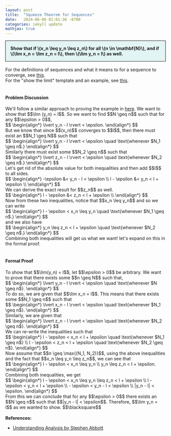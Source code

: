 ```yaml
---
layout: post
title:  "Squeeze Theorem for Sequences"
date:   2024-06-06 01:01:36 -0700
categories: jekyll update
mathjax: true
---
```

<div style="background-color: #E3F4F4; padding: 15px 15px 15px 15px; border:1px solid black;">
  <b>Show that if \(x_n \leq y_n \leq z_n\) for all \(n \in \mathbf{N}\), and if \(\lim x_n = \lim z_n = l\), then \(\lim y_n = l\) as well.</b>
</div>
<br>
For the definitions of sequences and what it means to for a sequence to converge, see <a href="https://strncat.github.io/jekyll/update/2024/05/21/analysis-seq-definitions.html">this</a>.
<br>
For the "show the limit" template and an example, see <a href="https://strncat.github.io/jekyll/update/2024/05/12/analysis-seq-limit-template.html">this</a>.
<br>
<br>
<!------------------------------------------------------------------------------------>
<h4><b>Problem Discussion</b></h4>
We'll follow a similar approach to proving the example in <a href="https://strncat.github.io/jekyll/update/2024/06/04/analysis-seq-sqrt.html">here</a>. We want to show that $$\lim (y_n) = l$$. So we want to find $$N \geq n$$ such that for any $$\epsilon > 0$$,
<div>
$$
\begin{align*}
\lvert y_n - l \rvert < \epsilon.
\end{align*}
$$
</div>
But we know that since $$(x_n)$$ converges to $$l$$, then there must exist an $$N_1 \geq N$$ such that
<div>
$$
\begin{align*}
\lvert y_n - l \rvert < \epsilon   \quad \text{whenever $N_1 \geq n$.}
\end{align*}
$$
</div>
Similarly there must exist some $$N_2 \geq n$$ such that
<div>
$$
\begin{align*}
\lvert z_n - l \rvert < \epsilon \quad \text{whenever $N_2 \geq n$.}
\end{align*}
$$
</div>
Let's get rid of the absolute value for both inequalities and then add $$l$$ to all sides.
<div>
$$
\begin{align*}
-\epsilon &< y_n - l < \epsilon  \\
l - \epsilon &< y_n < l + \epsilon \\
\end{align*}
$$
</div>
We can derive the exact result for $$z_n$$ as well. 
<div>
$$
\begin{align*}
l - \epsilon &< z_n < l + \epsilon \\
\end{align*}
$$
</div>
Now from these two inequalities, notice that $$x_n \leq y_n$$ and so we can write
<div>
$$
\begin{align*}
l - \epsilon < x_n \leq y_n \quad \text{whenever $N_1 \geq n$.}
\end{align*}
$$
</div>
and we also have
<div>
$$
\begin{align*}
y_n \leq z_n < l + \epsilon \quad \text{whenever $N_2 \geq n$.}
\end{align*}
$$
</div>
Combining both inequalities will get us what we want! let's expand on this in the formal proof.
<br>
<br>
<!------------------------------------------------------------------------------------>
<h4><b>Formal Proof</b></h4>
To show that $$\lim(y_n) = l$$, let $$\epsilon > 0$$ be arbitrary. We want to prove that there exists some $$n \geq N$$ such that,
<div>
$$
\begin{align*}
\lvert y_n - l \rvert < \epsilon  \quad \text{whenever $N \geq n$}.
\end{align*}
$$
</div>
To do so, we are given that $$\lim x_n = l$$. This means that there exists some $$N_1 \geq n$$ such that
<div>
$$
\begin{align*}
\lvert x_n - l \rvert < \epsilon \quad \text{whenever $N_1 \geq n$}.
\end{align*}
$$
</div>
Similarly, we are given that 
<div>
$$
\begin{align*}
\lvert z_n - l \rvert < \epsilon \quad \text{whenever $N_2 \geq n$}.
\end{align*}
$$
</div>
We can re-write the inequalities such that
<div>
$$
\begin{align*}
l - \epsilon < x_n < l + \epsilon \quad \text{whenever $N_1 \geq n$} \\
l - \epsilon < z_n < l + \epsilon \quad \text{whenever $N_2 \geq n$}.
\end{align*}
$$
</div>
Now assume that $$n \geq \max{(N_1, N_2)}$$, using the above inequalities and the fact that $$x_n \leq y_n \leq z_n$$, we can see that
<div>
$$
\begin{align*}
l - \epsilon < x_n \leq y_n \\
y_n \leq z_n < l + \epsilon.
\end{align*}
$$
</div>
Combining both inequalities, we get
<div>
$$
\begin{align*}
l - \epsilon < x_n \leq y_n \leq z_n < l + \epsilon \\
l - \epsilon < y_n < l + \epsilon \\
- \epsilon < y_n - l < \epsilon \\
|y_n - l| < \epsilon.
\end{align*}
$$
</div>
From this we can conclude that for any $$\epsilon > 0$$ there exists an $$N \geq n$$ such that $$|y_n - l| < \epsilon$$. Therefore, $$\lim y_n = l$$ as we wanted to show. $$\blacksquare$$
<br>
<br>
<!------------------------------------------------------------------------------------>
<b>References:</b>
<ul>
<li><a href="https://www.amazon.com/Understanding-Analysis-Undergraduate-Texts-Mathematics/dp/1493927116">Understanding Analysis by Stephen Abbott</a></li>
</ul>